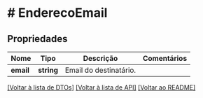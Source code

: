 # # EnderecoEmail

## Propriedades

Nome | Tipo | Descrição | Comentários
------------ | ------------- | ------------- | -------------
**email** | **string** | Email do destinatário. |

[[Voltar à lista de DTOs]](../../README.md#models) [[Voltar à lista de API]](../../README.md#endpoints) [[Voltar ao README]](../../README.md)
